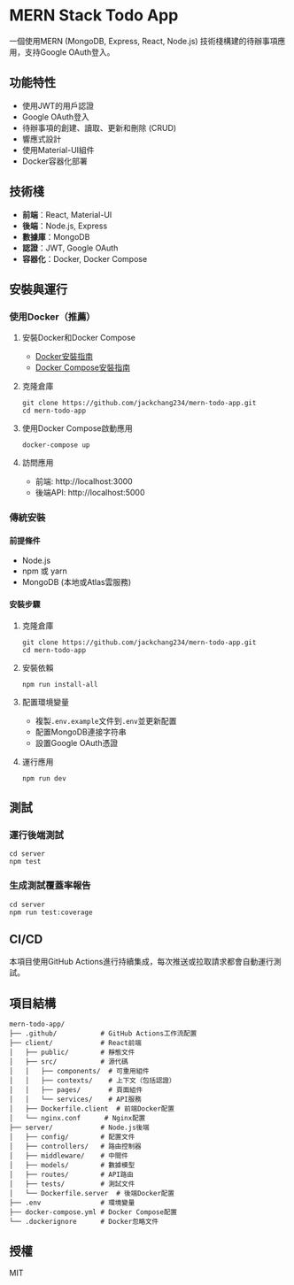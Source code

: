 # MERN Stack Todo App

一個使用MERN (MongoDB, Express, React, Node.js) 技術棧構建的待辦事項應用，支持Google OAuth登入。

## 功能特性

- 使用JWT的用戶認證
- Google OAuth登入
- 待辦事項的創建、讀取、更新和刪除 (CRUD)
- 響應式設計
- 使用Material-UI組件
- Docker容器化部署

## 技術棧

- **前端**：React, Material-UI
- **後端**：Node.js, Express
- **數據庫**：MongoDB
- **認證**：JWT, Google OAuth
- **容器化**：Docker, Docker Compose

## 安裝與運行

### 使用Docker（推薦）

1. 安裝Docker和Docker Compose
   - [Docker安裝指南](https://docs.docker.com/get-docker/)
   - [Docker Compose安裝指南](https://docs.docker.com/compose/install/)

2. 克隆倉庫
   ```
   git clone https://github.com/jackchang234/mern-todo-app.git
   cd mern-todo-app
   ```

3. 使用Docker Compose啟動應用
   ```
   docker-compose up
   ```

4. 訪問應用
   - 前端: http://localhost:3000
   - 後端API: http://localhost:5000

### 傳統安裝

#### 前提條件

- Node.js
- npm 或 yarn
- MongoDB (本地或Atlas雲服務)

#### 安裝步驟

1. 克隆倉庫
   ```
   git clone https://github.com/jackchang234/mern-todo-app.git
   cd mern-todo-app
   ```

2. 安裝依賴
   ```
   npm run install-all
   ```

3. 配置環境變量
   - 複製`.env.example`文件到`.env`並更新配置
   - 配置MongoDB連接字符串
   - 設置Google OAuth憑證

4. 運行應用
   ```
   npm run dev
   ```

## 測試

### 運行後端測試

```
cd server
npm test
```

### 生成測試覆蓋率報告

```
cd server
npm run test:coverage
```

## CI/CD

本項目使用GitHub Actions進行持續集成，每次推送或拉取請求都會自動運行測試。

## 項目結構

```
mern-todo-app/
├── .github/           # GitHub Actions工作流配置
├── client/            # React前端
│   ├── public/        # 靜態文件
│   ├── src/           # 源代碼
│   │   ├── components/  # 可重用組件
│   │   ├── contexts/    # 上下文（包括認證）
│   │   ├── pages/       # 頁面組件
│   │   └── services/    # API服務
│   ├── Dockerfile.client  # 前端Docker配置
│   └── nginx.conf      # Nginx配置
├── server/            # Node.js後端
│   ├── config/        # 配置文件
│   ├── controllers/   # 路由控制器
│   ├── middleware/    # 中間件
│   ├── models/        # 數據模型
│   ├── routes/        # API路由
│   ├── tests/         # 測試文件
│   └── Dockerfile.server  # 後端Docker配置
├── .env               # 環境變量
├── docker-compose.yml # Docker Compose配置
└── .dockerignore      # Docker忽略文件
```

## 授權

MIT 